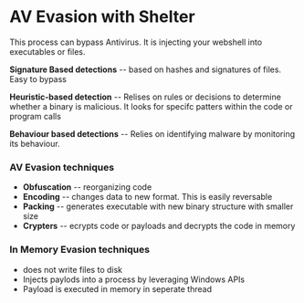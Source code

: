 # AV Evasion with Shelter
This process can bypass Antivirus. It is injecting your webshell into executables or files.  

**Signature Based detections**  -- based on hashes and signatures of files. Easy to bypass

**Heuristic-based detection**  -- Relises on rules or decisions to determine whether a binary is malicious. It looks for specifc patters within the code or program calls

**Behaviour based detections**  -- Relies on identifying malware by monitoring its behaviour.

### AV Evasion techniques
- **Obfuscation** -- reorganizing code
- **Encoding** -- changes data to new format. This is easily reversable
- **Packing** -- generates executable with new binary structure with smaller size
- **Crypters** -- ecrypts code or payloads and decrypts the code in memory

### In Memory Evasion techniques
- does not write files to disk
- Injects paylods into a process by leveraging Windows APIs
- Payload is executed in memory in seperate thread

  
